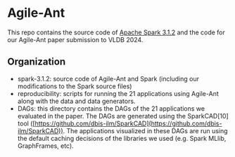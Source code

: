 # Agile-Ant

This repo contains the source code of [Apache Spark 3.1.2](https://archive.apache.org/dist/spark/spark-3.1.2/spark-3.1.2.tgz) and the code for our Agile-Ant paper submission to VLDB 2024. 


## Organization

- spark-3.1.2: source code of Agile-Ant and Spark (including our modifications to the Spark source files) 
- reproducibility: scripts for running the 21 applications using Agile-Ant along with the data and data generators. 
- DAGs: this directory contains the DAGs of the 21 applications we evaluated in the paper. The DAGs are generated using the SparkCAD[10] tool ([https://github.com/dbis-ilm/SparkCAD](https://github.com/dbis-ilm/SparkCAD)). The applications visualized in these DAGs are run using the default caching decisions of the libraries we used (e.g. Spark MLlib, GraphFrames, etc).
